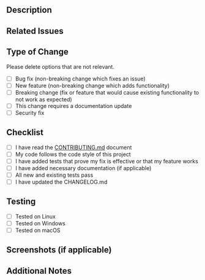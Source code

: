<!-- Thanks for contributing to Update-SH! Please make sure your PR follows our guidelines. -->

## Description

<!-- A clear and concise description of what this PR does. -->

## Related Issues

<!-- List any related issues here using the "Fixes #123" or "Closes #123" syntax. -->

## Type of Change

Please delete options that are not relevant.

- [ ] Bug fix (non-breaking change which fixes an issue)
- [ ] New feature (non-breaking change which adds functionality)
- [ ] Breaking change (fix or feature that would cause existing functionality to not work as expected)
- [ ] This change requires a documentation update
- [ ] Security fix

## Checklist

- [ ] I have read the [CONTRIBUTING.md](CONTRIBUTING.md) document
- [ ] My code follows the code style of this project
- [ ] I have added tests that prove my fix is effective or that my feature works
- [ ] I have added necessary documentation (if applicable)
- [ ] All new and existing tests pass
- [ ] I have updated the CHANGELOG.md

## Testing

<!-- Describe the tests you ran to verify your changes. -->

- [ ] Tested on Linux
- [ ] Tested on Windows
- [ ] Tested on macOS

## Screenshots (if applicable)

<!-- Add screenshots to help explain your changes. -->

## Additional Notes

<!-- Add any other context about the pull request here. -->
